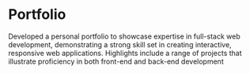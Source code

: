# Portfolio
 Developed a personal portfolio to showcase expertise in full-stack web development,  demonstrating a strong skill set in creating interactive, responsive web applications. Highlights  include a range of projects that illustrate proficiency in both front-end and back-end development
